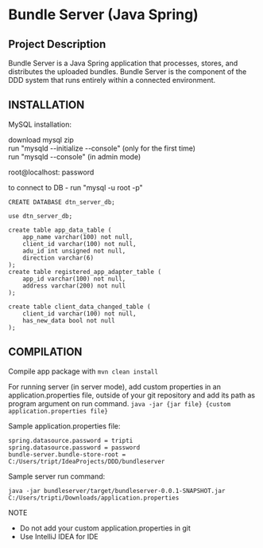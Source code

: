 Bundle Server (Java Spring)
===========================

Project Description
-------------------
Bundle Server is a Java Spring application that processes, stores, and distributes the uploaded bundles. Bundle Server is the component of the DDD system that runs entirely within a connected environment.

INSTALLATION
------------

MySQL installation:

download mysql zip  
run "mysqld --initialize --console" (only for the first time)  
run "mysqld --console"  (in admin mode)

root@localhost: password

to connect to DB -
run "mysql -u root -p"

```
CREATE DATABASE dtn_server_db;

use dtn_server_db;

create table app_data_table (
    app_name varchar(100) not null,
    client_id varchar(100) not null,
    adu_id int unsigned not null,
    direction varchar(6)
);
create table registered_app_adapter_table (
    app_id varchar(100) not null,
    address varchar(200) not null
);

create table client_data_changed_table (
    client_id varchar(100) not null,
    has_new_data bool not null
);
```

COMPILATION
----------------
Compile app package with ``` mvn clean install ```

For running server (in server mode), add custom properties in an application.properties file, outside of your git repository
and add its path as program argument on run command.
``` java -jar {jar file} {custom application.properties file} ```

Sample application.properties file:
```
spring.datasource.password = tripti
spring.datasource.password = password
bundle-server.bundle-store-root = C:/Users/tript/IdeaProjects/DDD/bundleserver
```
Sample server run command:
```
java -jar bundleserver/target/bundleserver-0.0.1-SNAPSHOT.jar C:/Users/tripti/Downloads/application.properties   
```

NOTE
- Do not add your custom application.properties in git
- Use IntelliJ IDEA for IDE

